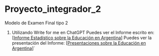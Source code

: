 # Proyecto_integrador_2
Modelo de Examen Final tipo 2 
1. Utilizando Write for me en ChatGPT Puedes ver el Informe escrito en: [[Informe Estadístico sobre la Educación en Argentina](https://chatgpt.com/share/6748d6ee-84bc-8012-b5d3-09fab899b2d1)]
Puedes ver la presentación del Informe: [[Presentaciones sobre la Educación en Argentina](https://gamma.app/docs/Analisis-Descriptivo-del-Desempeno-Academico-y-Asistencia-de-Estu-8my8fxrbsyii8fu)]`
